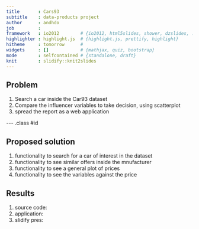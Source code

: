 ```yaml
---
title       : Cars93
subtitle    : data-products project
author      : andhdo
job         : 
framework   : io2012        # {io2012, html5slides, shower, dzslides, ...}
highlighter : highlight.js  # {highlight.js, prettify, highlight}
hitheme     : tomorrow      # 
widgets     : []            # {mathjax, quiz, bootstrap}
mode        : selfcontained # {standalone, draft}
knit        : slidify::knit2slides
---
```


## Problem

1. Search a car inside the Car93 dataset
2. Compare the influencer variables to take decision, using scatterplot
3. spread the report as a web application

--- .class #id 

## Proposed solution

1. functionality to search for a car of interest in the dataset
2. functionality to see similar offers inside the mnufacturer
3. functionality to see a general plot of prices
4. functionality to see the variables against the price

## Results

1. source code: 
2. application: 
3. slidify pres: 


